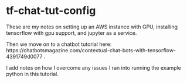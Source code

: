 # tf-chat-tut-config
<p> These are my notes on setting up an AWS instance with GPU, installing tensorflow with gpu support, and jupyter as a service.
<p>Then we move on to a chatbot tutorial here: https://chatbotsmagazine.com/contextual-chat-bots-with-tensorflow-4391749d0077 .
<p>I add notes on how I overcome any issues I ran into running the example python in this tutorial.

